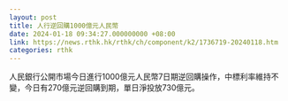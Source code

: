 ```yaml
---
layout: post
title: 人行逆回購1000億元人民幣
date: 2024-01-18 09:34:27.000000000 +08:00
link: https://news.rthk.hk/rthk/ch/component/k2/1736719-20240118.htm
categories: rthk
---
```


人民銀行公開市場今日進行1000億元人民幣7日期逆回購操作，中標利率維持不變，今日有270億元逆回購到期，單日淨投放730億元。
